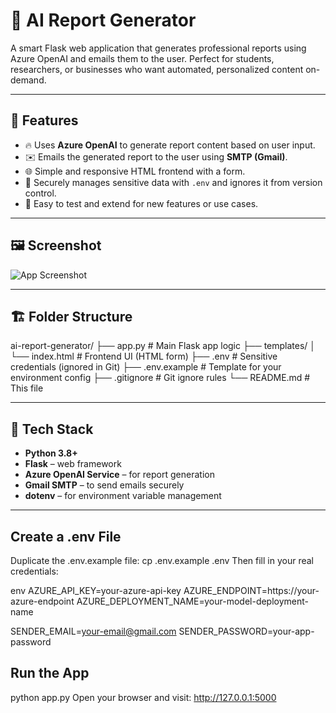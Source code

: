 # 📄 AI Report Generator

A smart Flask web application that generates professional reports using Azure OpenAI and emails them to the user. Perfect for students, researchers, or businesses who want automated, personalized content on-demand.

---

## 🚀 Features

- 🔥 Uses **Azure OpenAI** to generate report content based on user input.
- ✉️ Emails the generated report to the user using **SMTP (Gmail)**.
- 🌐 Simple and responsive HTML frontend with a form.
- 🔐 Securely manages sensitive data with `.env` and ignores it from version control.
- 🧪 Easy to test and extend for new features or use cases.

---

## 🖼️ Screenshot

![App Screenshot](https://github.com/nithish-ra/agentic_ai_report_generator/tree/main/images)

---

## 🏗️ Folder Structure

ai-report-generator/
├── app.py # Main Flask app logic
├── templates/
│ └── index.html # Frontend UI (HTML form)
├── .env # Sensitive credentials (ignored in Git)
├── .env.example # Template for your environment config
├── .gitignore # Git ignore rules
└── README.md # This file


---

## 🧪 Tech Stack

- **Python 3.8+**
- **Flask** – web framework
- **Azure OpenAI Service** – for report generation
- **Gmail SMTP** – to send emails securely
- **dotenv** – for environment variable management

---

## Create a .env File
Duplicate the .env.example file:
cp .env.example .env
Then fill in your real credentials:

env
AZURE_API_KEY=your-azure-api-key
AZURE_ENDPOINT=https://your-azure-endpoint
AZURE_DEPLOYMENT_NAME=your-model-deployment-name

SENDER_EMAIL=your-email@gmail.com
SENDER_PASSWORD=your-app-password

## Run the App
python app.py
Open your browser and visit:
http://127.0.0.1:5000
